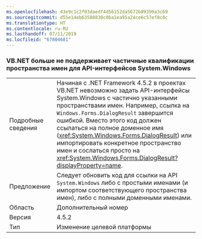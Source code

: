 ```yaml
---
ms.openlocfilehash: 43e9c1c2f03daedf4d56152da5672b89399a3c69
ms.sourcegitcommit: d55e14eb63588830c0ba1ea95a24ce6c57ef8c8c
ms.translationtype: HT
ms.contentlocale: ru-RU
ms.lasthandoff: 07/11/2019
ms.locfileid: "67804681"
---
```

### <a name="vbnet-no-longer-supports-partial-namespace-qualification-for-systemwindows-apis"></a>VB.NET больше не поддерживает частичные квалификации пространства имен для API-интерфейсов System.Windows

|   |   |
|---|---|
|Подробные сведения|Начиная с .NET Framework 4.5.2 в проектах VB.NET невозможно задать API-интерфейсы System.Windows с частично указанными пространствами имен. Например, ссылка на <code>Windows.Forms.DialogResult</code> завершится ошибкой. Вместо этого код должен ссылаться на полное доменное имя (<xref:System.Windows.Forms.DialogResult>) или импортировать конкретное пространство имен и сослаться просто на <xref:System.Windows.Forms.DialogResult?displayProperty=name>.|
|Предложение|Следует обновить код для ссылки на API <code>System.Windows</code> либо с простыми именами (и импортом соответствующего пространства имен), либо с полными доменными именами.|
|Область|Дополнительный номер|
|Версия|4.5.2|
|Тип|Изменение целевой платформы|

